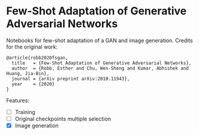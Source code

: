 # Few-Shot Adaptation of Generative Adversarial Networks
Notebooks for few-shot adaptation of a GAN and image generation. Credits for the original work:  
```
@article{robb2020fsgan,
  title   = {Few-Shot Adaptation of Generative Adversarial Networks},
  author  = {Robb, Esther and Chu, Wen-Sheng and Kumar, Abhishek and Huang, Jia-Bin},
  journal = {arXiv preprint arXiv:2010.11943},
  year    = {2020}
}
```  
Features:  
- [ ] Training
- [ ] Original checkpoints multiple selection
- [x] Image generation